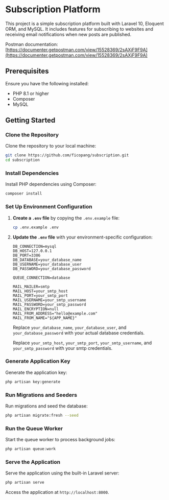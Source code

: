 # Subscription Platform

This project is a simple subscription platform built with Laravel 10, Eloquent ORM, and MySQL. It includes features for subscribing to websites and receiving email notifications when new posts are published.

Postman documentation: [https://documenter.getpostman.com/view/15528369/2sAXjF9F9A](https://documenter.getpostman.com/view/15528369/2sAXjF9F9A)

## Prerequisites

Ensure you have the following installed:

-   PHP 8.1 or higher
-   Composer
-   MySQL

## Getting Started

### Clone the Repository

Clone the repository to your local machine:

```bash
git clone https://github.com/ficopang/subscription.git
cd subscription
```

### Install Dependencies

Install PHP dependencies using Composer:

```bash
composer install
```

### Set Up Environment Configuration

1. **Create a `.env` file** by copying the `.env.example` file:

    ```bash
    cp .env.example .env
    ```

2. **Update the `.env` file** with your environment-specific configuration:

    ```env
    DB_CONNECTION=mysql
    DB_HOST=127.0.0.1
    DB_PORT=3306
    DB_DATABASE=your_database_name
    DB_USERNAME=your_database_user
    DB_PASSWORD=your_database_password

    QUEUE_CONNECTION=database

    MAIL_MAILER=smtp
    MAIL_HOST=your_smtp_host
    MAIL_PORT=your_smtp_port
    MAIL_USERNAME=your_smtp_username
    MAIL_PASSWORD=your_smtp_password
    MAIL_ENCRYPTION=null
    MAIL_FROM_ADDRESS="hello@example.com"
    MAIL_FROM_NAME="${APP_NAME}"
    ```

    Replace `your_database_name`, `your_database_user`, and `your_database_password` with your actual database credentials.

    Replace `your_smtp_host`, `your_smtp_port`, `your_smtp_username`, and `your_smtp_password` with your smtp credentials.

### Generate Application Key

Generate the application key:

```bash
php artisan key:generate
```

### Run Migrations and Seeders

Run migrations and seed the database:

```bash
php artisan migrate:fresh --seed
```

### Run the Queue Worker

Start the queue worker to process background jobs:

```bash
php artisan queue:work
```

### Serve the Application

Serve the application using the built-in Laravel server:

```bash
php artisan serve
```

Access the application at `http://localhost:8000`.
